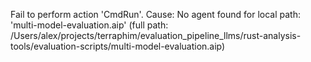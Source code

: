 Fail to perform action 'CmdRun'. Cause: No agent found for local path: 'multi-model-evaluation.aip'
   (full path: /Users/alex/projects/terraphim/evaluation_pipeline_llms/rust-analysis-tools/evaluation-scripts/multi-model-evaluation.aip)

